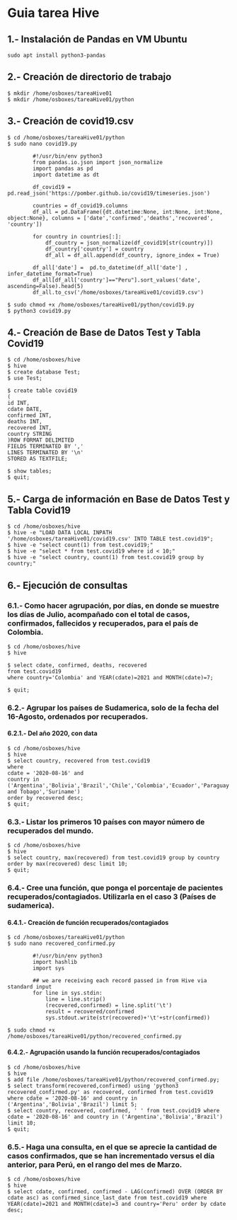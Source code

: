 # Guia tarea Hive

## 1.- Instalación de Pandas en VM Ubuntu
```
sudo apt install python3-pandas
```
## 2.- Creación de directorio de trabajo
```
$ mkdir /home/osboxes/tareaHive01
$ mkdir /home/osboxes/tareaHive01/python
```
## 3.- Creación de covid19.csv
```
$ cd /home/osboxes/tareaHive01/python
$ sudo nano covid19.py 

        #!/usr/bin/env python3
        from pandas.io.json import json_normalize
        import pandas as pd
        import datetime as dt

        df_covid19 = pd.read_json('https://pomber.github.io/covid19/timeseries.json')

        countries = df_covid19.columns
        df_all = pd.DataFrame({dt.datetime:None, int:None, int:None, object:None}, columns = ['date','confirmed','deaths','recovered', 'country'])

        for country in countries[:]:
            df_country = json_normalize(df_covid19[str(country)])
            df_country['country'] = country
            df_all = df_all.append(df_country, ignore_index = True)

        df_all['date'] =  pd.to_datetime(df_all['date'] , infer_datetime_format=True)
        df_all[df_all['country']=="Peru"].sort_values('date', ascending=False).head(5)
        df_all.to_csv('/home/osboxes/tareaHive01/covid19.csv')

$ sudo chmod +x /home/osboxes/tareaHive01/python/covid19.py
$ python3 covid19.py
```
## 4.- Creación de Base de Datos Test y Tabla Covid19
```
$ cd /home/osboxes/hive
$ hive
$ create database Test;
$ use Test;

$ create table covid19
( 
id INT,
cdate DATE,
confirmed INT,
deaths INT,
recovered INT,
country STRING
)ROW FORMAT DELIMITED
FIELDS TERMINATED BY ','
LINES TERMINATED BY '\n' 
STORED AS TEXTFILE;

$ show tables;
$ quit;
```
## 5.- Carga de información en Base de Datos Test y Tabla Covid19
```
$ cd /home/osboxes/hive
$ hive -e "LOAD DATA LOCAL INPATH '/home/osboxes/tareaHive01/covid19.csv' INTO TABLE test.covid19";
$ hive -e "select count(1) from test.covid19;"
$ hive -e "select * from test.covid19 where id < 10;"
$ hive -e "select country, count(1) from test.covid19 group by country;"
```
## 6.- Ejecución de consultas
### 6.1.- Como hacer agrupación, por días, en donde se muestre los días de Julio, acompañado con el total de casos, confirmados, fallecidos y recuperados, para el país de Colombia.
```
$ cd /home/osboxes/hive
$ hive

$ select cdate, confirmed, deaths, recovered 
from test.covid19 
where country='Colombia' and YEAR(cdate)=2021 and MONTH(cdate)=7;

$ quit;
```
### 6.2.- Agrupar los países de Sudamerica, solo de la fecha del 16-Agosto, ordenados por recuperados.
#### 6.2.1.- Del año 2020, con data 
```
$ cd /home/osboxes/hive
$ hive
$ select country, recovered from test.covid19 
where 
cdate = '2020-08-16' and 
country in ('Argentina','Bolivia','Brazil','Chile','Colombia','Ecuador','Paraguay','Peru','Uruguay','Venezuela','Trinidad and Tobago','Suriname')
order by recovered desc;
$ quit;
```
### 6.3.- Listar los primeros 10 países con mayor número de recuperados del mundo.
```
$ cd /home/osboxes/hive
$ hive
$ select country, max(recovered) from test.covid19 group by country order by max(recovered) desc limit 10;
$ quit;
```
### 6.4.- Cree una función, que ponga el porcentaje de pacientes recuperados/contagiados. Utilizarla en el caso 3 (Países de sudamerica).
#### 6.4.1.- Creación de función recuperados/contagiados
```
$ cd /home/osboxes/tareaHive01/python
$ sudo nano recovered_confirmed.py 

        #!/usr/bin/env python3
        import hashlib
        import sys

        ## we are receiving each record passed in from Hive via standard input 
        for line in sys.stdin:
            line = line.strip()
            (recovered,confirmed) = line.split('\t')
            result = recovered/confirmed
            sys.stdout.write(str(recovered)+'\t'+str(confirmed))

$ sudo chmod +x /home/osboxes/tareaHive01/python/recovered_confirmed.py
```
#### 6.4.2.- Agrupación usando la función recuperados/contagiados
```
$ cd /home/osboxes/hive
$ hive
$ add file /home/osboxes/tareaHive01/python/recovered_confirmed.py;
$ select transform(recovered,confirmed) using 'python3 recovered_confirmed.py' as recovered, confirmed from test.covid19 where cdate = '2020-08-16' and country in ('Argentina','Bolivia','Brazil') limit 5;
$ select country, recovered, confirmed, ' ' from test.covid19 where cdate = '2020-08-16' and country in ('Argentina','Bolivia','Brazil') limit 10;
$ quit;
```
### 6.5.- Haga una consulta, en el que se aprecie la cantidad de casos confirmados, que se han incrementado versus el día anterior, para Perú, en el rango del mes de Marzo.
```
$ cd /home/osboxes/hive
$ hive
$ select cdate, confirmed, confirmed - LAG(confirmed) OVER (ORDER BY cdate asc) as confirmed_since_last_date from test.covid19 where YEAR(cdate)=2021 and MONTH(cdate)=3 and country='Peru' order by cdate desc;
```
